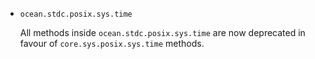 * `ocean.stdc.posix.sys.time`

  All methods inside `ocean.stdc.posix.sys.time` are now deprecated in favour
  of `core.sys.posix.sys.time` methods.

